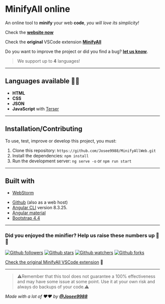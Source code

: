 # **MinifyAll online**

An online tool to **minify** your web **code**, *you will love its simplicity!*

Check the **[website now](https://minifyall.jgracia.es/)**

Check the **original** VSCode extension **[MinifyAll](https://github.com/Josee9988/MinifyAll)**

Do you want to improve the project or did you find a bug? **[let us know](https://github.com/Josee9988/MinifyAllWeb/issues)**.

> We support up to **4** languages!

---

## **Languages available** 🧪🔥

- **HTML**
- **CSS**
- **JSON**
- **JavaScript** with [Terser](https://github.com/terser/terser)

---

## **Installation/Contributing**

To use, test, improve or develop this project, you must:

1. Clone this repository: `https://github.com/Josee9988/MinifyAllWeb.git`
2. Install the dependencies: `npm install`
3. Run the development server: `ng serve -o` or `npm run start`

---

## **Built with**

- [WebStorm](https://www.jetbrains.com/webstorm/)
* [Github](https://github.com/Josee9988) (also as a web host)
* [Angular CLI](https://github.com/angular/angular-cli) version 8.3.25.
* [Angular material](https://material.angular.io/)
* [Bootstrap 4.4](https://getbootstrap.com/)

---

### Did you enjoyed the minifier? Help us raise these numbers up 🥰 🎉

[![Github followers](https://img.shields.io/github/followers/Josee9988.svg?style=social)](#did-you-enjoyed-the-minifier-help-us-raise-these-numbers-up--)
[![Github stars](https://img.shields.io/github/stars/Josee9988/MinifyAllWeb.svg?style=social)](#did-you-enjoyed-the-minifier-help-us-raise-these-numbers-up--)
[![Github watchers](https://img.shields.io/github/watchers/Josee9988/MinifyAllWeb.svg?style=social)](#did-you-enjoyed-the-minifier-help-us-raise-these-numbers-up--)
[![Github forks](https://img.shields.io/github/forks/Josee9988/MinifyAllWeb.svg?style=social)](#did-you-enjoyed-the-minifier-help-us-raise-these-numbers-up--)

[Check the original MinifyAll VSCode extension](https://github.com/Josee9988/MinifyAll) 🧲

---

> ⚠️Remember that this tool does not guarantee a 100% effectiveness and may have some issue at some point. Use it at your own risk and always do backups of your code.⚠️

_Made with a lot of ❤️❤️ by **[@Josee9988](https://github.com/Josee9988)**_
